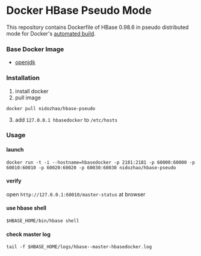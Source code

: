 # Docker HBase Pseudo Mode
This repository contains Dockerfile of HBase 0.98.6 in pseudo distributed mode for Docker's [automated build](https://hub.docker.com/r/nidozhao/hbase-pseudo/).

### Base Docker Image
- [openjdk](https://store.docker.com/images/openjdk?tab=description)

### Installation
1. install docker
2. pull image
```shell
docker pull nidozhao/hbase-pseudo
```
3. add `127.0.0.1 hbasedocker` to `/etc/hosts`

### Usage
#### launch
```shell
docker run -t -i --hostname=hbasedocker -p 2181:2181 -p 60000:60000 -p 60010:60010 -p 60020:60020 -p 60030:60030 nidozhao/hbase-pseudo
```

#### verify
open `http://127.0.0.1:60010/master-status` at browser

#### use hbase shell
```shell
$HBASE_HOME/bin/hbase shell
```

#### check master log
```
tail -f $HBASE_HOME/logs/hbase--master-hbasedocker.log
```
